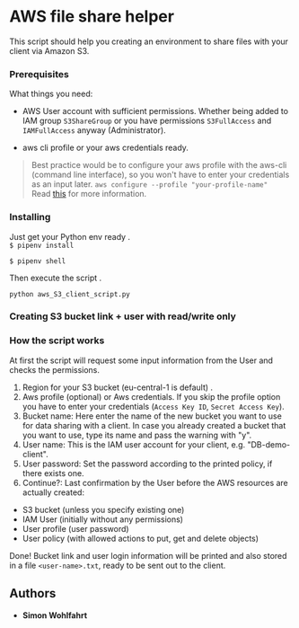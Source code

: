 
# AWS file share helper

This script should help you creating an environment to share files with your client via Amazon S3.

### Prerequisites

What things you need:

- AWS User account with sufficient permissions. Whether being added to IAM group `S3ShareGroup` or you have permissions `S3FullAccess` and `IAMFullAccess` anyway (Administrator).

- aws cli profile or your aws credentials ready.

> Best practice would be to configure your aws profile with the aws-cli (command line interface), so you won't have to enter your credentials as an input later.
> `aws configure --profile "your-profile-name"`  
Read [this](https://docs.aws.amazon.com/cli/latest/userguide/cli-multiple-profiles.html) for more information.


### Installing

Just get your Python env ready .  
`$ pipenv install ` 

`$ pipenv shell` 

Then execute the script .  
```
python aws_S3_client_script.py
```

### Creating S3 bucket link + user with read/write only

### How the script works
At first the script will request some input information from the User and checks the permissions. 
1) Region for your S3 bucket (eu-central-1 is default) .  
2) Aws profile (optional) or Aws credentials. If you skip the profile option you have to enter your credentials (`Access Key ID`, `Secret Access Key`).   
3) Bucket name: Here enter the name of the new bucket you want to use for data sharing with a client. In case you already created a bucket that you want to use, type its name and pass the warning with "y".   
4) User name: This is the IAM user account for your client, e.g. "DB-demo-client".   
5) User password: Set the password according to the printed policy, if there exists one.  
6) Continue?: Last confirmation by the User before the AWS resources are actually created:  
-   S3 bucket (unless you specify existing one)   
- IAM User (initially without any permissions)  
- User profile (user password)  
- User policy (with allowed actions to put, get and delete objects)   

Done! Bucket link and user login information will be printed and also stored in a file `<user-name>.txt`, ready to be sent out to the client.



## Authors

* **Simon Wohlfahrt** 




